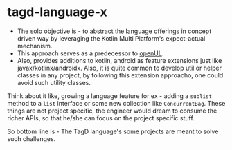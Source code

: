 # tagd-language-x
- The solo objective is - to abstract the language offerings in concept driven way by leveraging
the Kotlin Multi Platform's expect-actual mechanism.
- This approach serves as a predecessor to [openUL](https://github.com/pavan2you/openul/wiki/Why-openUL%3F).
- Also, provides additions to kotlin, android as feature extensions just like 
javax/kotlinx/androidx. Also, it is quite common to develop util or helper classes in any project, 
by following this extension approacho, one could avoid such utility classes.

Think about it like, growing a language feature for ex - adding a `sublist` method to a `list` 
interface or some new collection like `ConcurrentBag`. These things are not project specific, the
engineer would dream to consume the richer APIs, so that he/she can focus on the project specific
stuff. 

So bottom line is - The TagD language's some projects are meant to solve such challenges.